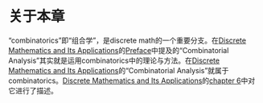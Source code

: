 # 关于本章

“combinatorics”即“组合学”，是discrete math的一个重要分支。在[Discrete Mathematics and Its Applications](../../Book-Discrete-Mathematics-and-Its-Applications/index.md)的[Preface](../../Book-Discrete-Mathematics-and-Its-Applications/Preface.md)中提及的“Combinatorial Analysis”其实就是运用combinatorics中的理论与方法。在[Discrete Mathematics and Its Applications](../../Book-Discrete-Mathematics-and-Its-Applications/index.md)的“Combinatorial Analysis”就属于combinatorics。[Discrete Mathematics and Its Applications](../../Book-Discrete-Mathematics-and-Its-Applications/index.md)的[chapter 6](../../Book-Discrete-Mathematics-and-Its-Applications/Chapter-6-Counting/index.md)中对它进行了描述。

